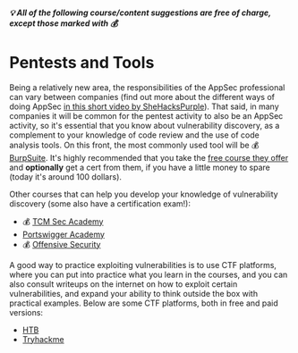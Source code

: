 ##### 💡 All of the following course/content suggestions are free of charge, except those marked with 💰

# Pentests and Tools
Being a relatively new area, the responsibilities of the AppSec professional can vary between companies (find out more about the different ways of doing AppSec [in this short video by SheHacksPurple](https://www.youtube.com/watch?v=vRsUjPyaZk8&list=PLI9RITMnVbyiNqF0_ZOR09bzn6y83h5Pp&index=10)). That said, in many companies it will be common for the pentest activity to also be an AppSec activity, so it's essential that you know about vulnerability discovery, as a complement to your knowledge of code review and the use of code analysis tools. On this front, the most commonly used tool will be 💰 [BurpSuite](https://portswigger.net/burp). It's highly recommended that you take the [free course they offer](https://portswigger.net/web-security) and **optionally** get a cert from them, if you have a little money to spare (today it's around 100 dollars).

Other courses that can help you develop your knowledge of vulnerability discovery (some also have a certification exam!):
- 💰 [TCM Sec Academy](https://academy.tcm-sec.com/)
- [Portswigger Academy](https://portswigger.net/web-security/all-labs)
- 💰 [Offensive Security](https://www.offsec.com/)

A good way to practice exploiting vulnerabilities is to use CTF platforms, where you can put into practice what you learn in the courses, and you can also consult writeups on the internet on how to exploit certain vulnerabilities, and expand your ability to think outside the box with practical examples. Below are some CTF platforms, both in free and paid versions:
- [HTB](https://www.hackthebox.com/)
- [Tryhackme](https://tryhackme.com/)